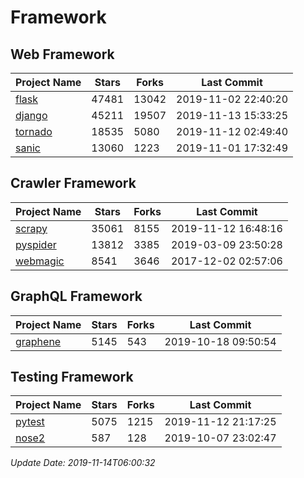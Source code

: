 # Framework

## Web Framework

| Project Name | Stars | Forks | Last Commit |
| ------------ | ----- | ----- | ----------- |
| [flask](https://github.com/pallets/flask) | 47481 | 13042 | 2019-11-02 22:40:20 |
| [django](https://github.com/django/django) | 45211 | 19507 | 2019-11-13 15:33:25 |
| [tornado](https://github.com/tornadoweb/tornado) | 18535 | 5080 | 2019-11-12 02:49:40 |
| [sanic](https://github.com/huge-success/sanic) | 13060 | 1223 | 2019-11-01 17:32:49 |

## Crawler Framework

| Project Name | Stars | Forks | Last Commit |
| ------------ | ----- | ----- | ----------- |
| [scrapy](https://github.com/scrapy/scrapy) | 35061 | 8155 | 2019-11-12 16:48:16 |
| [pyspider](https://github.com/binux/pyspider) | 13812 | 3385 | 2019-03-09 23:50:28 |
| [webmagic](https://github.com/code4craft/webmagic) | 8541 | 3646 | 2017-12-02 02:57:06 |

## GraphQL Framework

| Project Name | Stars | Forks | Last Commit |
| ------------ | ----- | ----- | ----------- |
| [graphene](https://github.com/graphql-python/graphene) | 5145 | 543 | 2019-10-18 09:50:54 |

## Testing Framework

| Project Name | Stars | Forks | Last Commit |
| ------------ | ----- | ----- | ----------- |
| [pytest](https://github.com/pytest-dev/pytest) | 5075 | 1215 | 2019-11-12 21:17:25 |
| [nose2](https://github.com/nose-devs/nose2) | 587 | 128 | 2019-10-07 23:02:47 |

*Update Date: 2019-11-14T06:00:32*